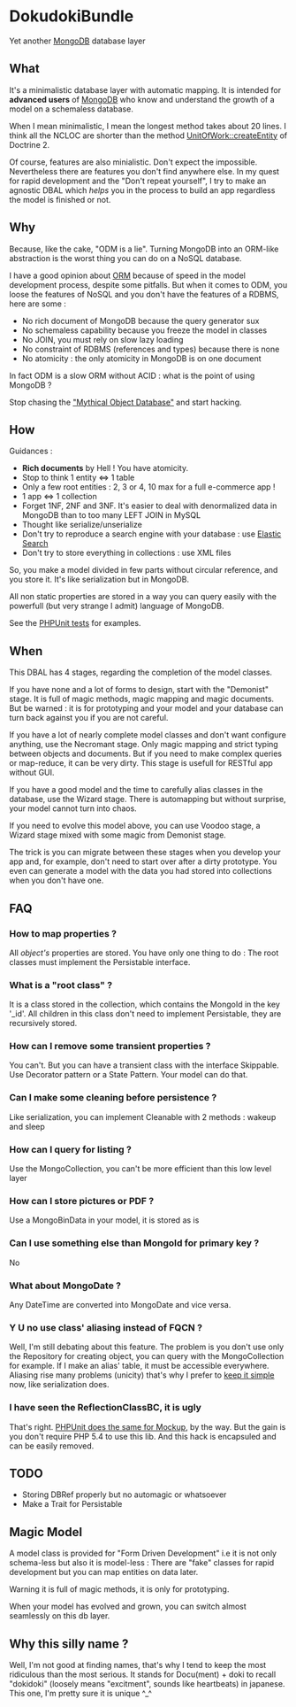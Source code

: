 DokudokiBundle
==============

Yet another [MongoDB][*2] database layer

What
----

It's a minimalistic database layer with automatic mapping.
It is intended for **advanced users** of [MongoDB][*2]
who know and understand the growth of a model on a schemaless database.

When I mean minimalistic, I mean the longest method takes about 20 lines. I think all
the NCLOC are shorter than the method [UnitOfWork::createEntity][*1] of Doctrine 2.

Of course, features are also minialistic. Don't expect the impossible. Nevertheless
there are features you don't find anywhere else. In my quest for rapid development
and the "Don't repeat yourself", I try to make an agnostic DBAL which *helps* 
you in the process to build an app regardless the model is finished or not.

Why
---

Because, like the cake, "ODM is a lie". Turning MongoDB into an ORM-like
abstraction is the worst thing you can do on a NoSQL database.

I have a good opinion about [ORM][*5]
because of speed in the model development process, despite some pitfalls.
But when it comes to ODM, you loose the features of NoSQL and you don't have
the features of a RDBMS, here are some :

 * No rich document of MongoDB because the query generator sux
 * No schemaless capability because you freeze the model in classes
 * No JOIN, you must rely on slow lazy loading
 * No constraint of RDBMS (references and types) because there is none
 * No atomicity : the only atomicity in MongoDB is on one document

In fact ODM is a slow ORM without ACID : what is the point of using MongoDB ?

Stop chasing the ["Mythical Object Database"][*3] and start hacking.

How
---

Guidances :
 * **Rich documents** by Hell ! You have atomicity.
 * Stop to think 1 entity <=> 1 table
 * Only a few root entities : 2, 3 or 4, 10 max for a full e-commerce app !
 * 1 app <=> 1 collection
 * Forget 1NF, 2NF and 3NF. It's easier to deal with denormalized data in
   MongoDB than to too many LEFT JOIN in MySQL
 * Thought like serialize/unserialize
 * Don't try to reproduce a search engine with your database : use [Elastic Search][*7]
 * Don't try to store everything in collections : use XML files

So, you make a model divided in few parts without circular reference,
and you store it. It's like serialization but in MongoDB.

All non static properties are stored in a way you can query easily with the
powerfull (but very strange I admit) language of MongoDB.

See the [PHPUnit tests][*11] for examples.

When
----

This DBAL has 4 stages, regarding the completion of the model classes.

If you have none and a lot of forms to design, start with the "Demonist" stage.
It is full of magic methods, magic mapping and magic documents. But be warned :
it is for prototyping and your model and your database can turn back against you
if you are not careful.

If you have a lot of nearly complete model classes and don't want configure anything,
use the Necromant stage. Only magic mapping and strict typing between objects
and documents. But if you need to make complex queries or map-reduce, it can be
very dirty. This stage is usefull for RESTful app without GUI.

If you have a good model and the time to carefully alias classes in the database,
use the Wizard stage. There is automapping but without surprise, your model cannot
turn into chaos.

If you need to evolve this model above, you can use Voodoo stage, a 
Wizard stage mixed with some magic from Demonist stage. 

The trick is you can migrate between these stages when you develop your app
and, for example, don't need to start over after a dirty prototype. You even
can generate a model with the data you had stored into collections 
when you don't have one.

FAQ
---

### How to map properties ?
All *object's* properties are stored. You have only one thing to do :
The root classes must implement the Persistable interface.

### What is a "root class" ?
It is a class stored in the collection, which contains the MongoId in the key '_id'.
All children in this class don't need to implement Persistable, they are
recursively stored.

### How can I remove some transient properties ?
You can't. But you can have a transient class with the interface Skippable.
Use Decorator pattern or a State Pattern. Your model can do that.

### Can I make some cleaning before persistence ?
Like serialization, you can implement Cleanable with 2 methods : wakeup and sleep

### How can I query for listing ?
Use the MongoCollection, you can't be more efficient than this low level layer

### How can I store pictures or PDF ?
Use a MongoBinData in your model, it is stored as is

### Can I use something else than MongoId for primary key ?
No

### What about MongoDate ?
Any DateTime are converted into MongoDate and vice versa.

### Y U no use class' aliasing instead of FQCN ?
Well, I'm still debating about this feature. The problem is you don't use
only the Repository for creating object, you can query with the MongoCollection
for example. If I make an alias' table, it must be accessible everywhere.
Aliasing rise many problems (unicity) that's why I prefer to [keep it simple][*10] now,
like serialization does.

### I have seen the ReflectionClassBC, it is ugly
That's right. [PHPUnit does the same for Mockup][*4], by the way.
But the gain is you don't require PHP 5.4 to use
this lib. And this hack is encapsuled and can be easily removed.

TODO
----

 * Storing DBRef properly but no automagic or whatsoever
 * Make a Trait for Persistable

Magic Model
-----------

A model class is provided for "Form Driven Development" i.e
it is not only schema-less but also it is model-less : There are "fake" classes
for rapid development but you can map entities on data later.

Warning it is full of magic methods, it is only for prototyping.

When your model has evolved and grown, you can switch almost seamlessly
on this db layer.

Why this silly name ?
---------------------

Well, I'm not good at finding names, that's why I tend to keep the most ridiculous
than the most serious. It stands for Docu(ment) + doki to recall
"dokidoki" (loosely means "excitment", sounds like heartbeats) in japanese.
This one, I'm pretty sure it is unique ^_^

[*1]: https://github.com/doctrine/doctrine2/blob/master/lib/Doctrine/ORM/UnitOfWork.php#L2446
[*2]: http://www.mongodb.org/
[*3]: http://en.wikipedia.org/wiki/Object_database
[*4]: https://github.com/sebastianbergmann/phpunit-mock-objects/blob/1.1.1/PHPUnit/Framework/MockObject/Generator.php#L232
[*5]: http://en.wikipedia.org/wiki/Object-relational_mapping
[*7]: http://www.elasticsearch.org/
[*8]: http://www.mongodb.org/
[*10]: http://en.wikipedia.org/wiki/Keep_it_simple_stupid
[*11]: https://github.com/Trismegiste/DokudokiBundle/blob/master/Tests/Persistence/RepositoryTest.php#L43